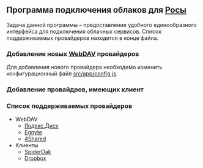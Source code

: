 ## Программа подключения облаков для [Росы](http://www.rosalab.ru/products/desktop)
Задача данной программы – предоставление удобного единообразного интерфейса для подключения облачных сервисов. Список поддерживаемых провайдеров находится в конце файла. 


### Добавление новых [WebDAV](http://en.wikipedia.org/wiki/WebDAV) провайдеров

Для добавления нового провайдера необходимо изменить конфигурационный файл [src/app/config.js](src/app/config.js).

### Добавление провайдров, имеющих клиент



### Список поддерживаемых провайдеров
* WebDAV  
  * [Яндекс.Диск](https://disk.yandex.ru)  
  * [Egnyte](http://www.egnyte.com/)
  * [4Shared](http://www.4shared.com/)
* Клиенты
  * [SpiderOak](https://spideroak.com)
  * [Dropbox](https://www.dropbox.com)
